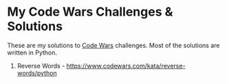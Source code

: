 # My Code Wars Challenges & Solutions

These are my solutions to [Code Wars](https://www.codewars.com) challenges. Most of the solutions are written in Python.

1. Reverse Words - https://www.codewars.com/kata/reverse-words/python